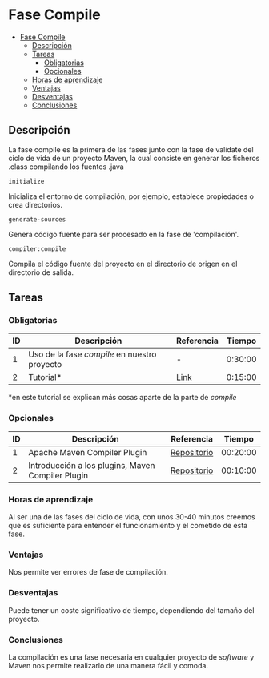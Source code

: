 # Fase Compile

- [Fase Compile](#Fase-Compile)
  - [Descripción](#Descripción)
  - [Tareas](#Tareas)
    - [Obligatorias](#Obligatorias)
    - [Opcionales](#Opcionales)
  - [Horas de aprendizaje](#Horas-de-aprendizaje)
  - [Ventajas](#Ventajas)
  - [Desventajas](#Desventajas)
  - [Conclusiones](#Conclusiones)


## Descripción

La fase compile es la primera de las fases junto con la fase de validate del ciclo de vida de un proyecto Maven, la cual consiste en generar los ficheros .class compilando los fuentes .java

    initialize
Inicializa el entorno de compilación, por ejemplo, establece propiedades o crea directorios.

    generate-sources
Genera código fuente para ser procesado en la fase de 'compilación'.

    compiler:compile
Compila el código fuente del proyecto en el directorio de origen en el directorio de salida.


## Tareas

### Obligatorias

| ID      | Descripción | Referencia | Tiempo  |
| ------- | ----------- | ---------- | ------- |
| 1  |Uso de la fase *compile* en nuestro proyecto| - | 0:30:00|
| 2  |Tutorial*| [Link](https://www.youtube.com/watch?v=wezKtFijkIE) | 0:15:00|

*en este tutorial se explican más cosas aparte de la parte de *compile*


### Opcionales

| ID      | Descripción | Referencia | Tiempo  |
| ------- | ----------- | ---------- | ------- |
| 1  |Apache Maven Compiler Plugin| [Repositorio](https://maven.apache.org/plugins/maven-compiler-plugin/) | 00:20:00|
| 2  | Introducción a los plugins, Maven Compiler Plugin| [Repositorio](https://www.youtube.com/watch?v=OQLBcd8QrWk) | 00:10:00|


### Horas de aprendizaje
Al ser una de las fases del ciclo de vida, con unos 30-40 minutos creemos que es suficiente para entender el funcionamiento y el cometido de esta fase.

### Ventajas
Nos permite ver errores de fase de compilación.

### Desventajas
Puede tener un coste significativo de tiempo, dependiendo del tamaño del proyecto.

### Conclusiones

La compilación es una fase necesaria en cualquier proyecto de *software* y Maven nos permite realizarlo de una manera fácil y comoda.
